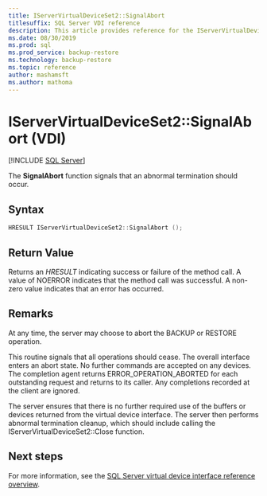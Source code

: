 ```yaml
---
title: IServerVirtualDeviceSet2::SignalAbort
titlesuffix: SQL Server VDI reference
description: This article provides reference for the IServerVirtualDeviceSet2::SignalAbort command.
ms.date: 08/30/2019
ms.prod: sql
ms.prod_service: backup-restore
ms.technology: backup-restore
ms.topic: reference
author: mashamsft
ms.author: mathoma
---
```


# IServerVirtualDeviceSet2::SignalAbort (VDI)

[!INCLUDE [SQL Server](../../../includes/applies-to-version/sqlserver.md)]

The **SignalAbort** function signals that an abnormal termination should occur.

## Syntax

```c
HRESULT IServerVirtualDeviceSet2::SignalAbort ();
```

## Return Value

Returns an *HRESULT* indicating success or failure of the method call. A value of NOERROR indicates that the method call was successful. A non-zero value indicates that an error has occurred.

## Remarks

At any time, the server may choose to abort the BACKUP or RESTORE operation.

This routine signals that all operations should cease. The overall interface enters an abort state. No further commands are accepted on any devices. The completion agent returns ERROR_OPERATION_ABORTED for each outstanding request and returns to its caller. Any completions recorded at the client are ignored.

The server ensures that there is no further required use of the buffers or devices returned from the virtual device interface. The server then performs abnormal termination cleanup, which should include calling the IServerVirtualDeviceSet2::Close function.

## Next steps

For more information, see the [SQL Server virtual device interface reference overview](reference-virtual-device-interface.md).